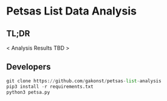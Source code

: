 # Petsas List Data Analysis

## TL;DR

< Analysis Results TBD >

## Developers

```python
git clone https://github.com/gakonst/petsas-list-analysis
pip3 install -r requirements.txt
python3 petsa.py
```

